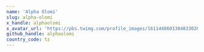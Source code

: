 ```yaml
---
name: 'Alpha Olomi'
slug: alpha-olomi
x_handle: alphaolomi
x_avatar_url: 'https://pbs.twimg.com/profile_images/1611448601384833026/ZHgb0a4v_200x200.jpg'
github_handle: alphaolomi
country_code: tz
---
```

